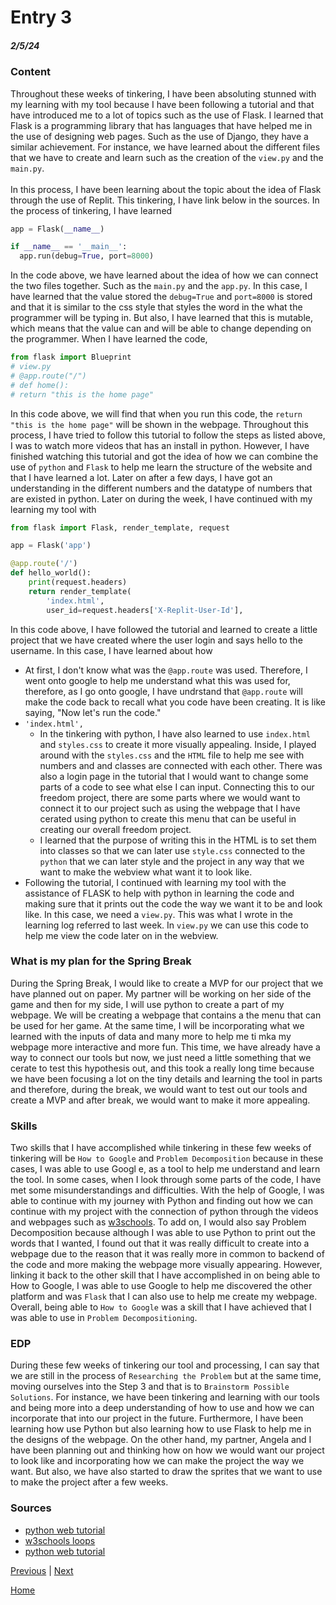 # Entry 3
##### 2/5/24

### Content 
Throughout these weeks of tinkering, I have been absoluting stunned with my learning with my tool because I have been following a tutorial and that have introduced me to a lot of topics such as the use of Flask. I learned that Flask is a programming library that has languages that have helped me in the use of designing web pages. Such as the use of Django, they have a similar achievement. For instance, we have learned about the different files that we have to create and learn such as the creation of the `view.py` and the `main.py`. <br>
<br>
In this process, I have been learning about the topic about the idea of Flask through the use of Replit. This tinkering, I have link below in the sources. In the process of tinkering, I have learned 

```python
app = Flask(__name__)

if __name__ == '__main__':
  app.run(debug=True, port=8000)
```
In the code above, we have learned about the idea of how we can connect the two files together. Such as the `main.py` and the `app.py`. In this case, I have learned that the value stored the `debug=True` and `port=8000` is stored and that it is similar to the css style that styles the word in the what the programmer will be typing in. But also, I have learned that this is mutable, which means that the value can and will be able to change depending on the programmer. When I have learned the code, 
```python
from flask import Blueprint
# view.py
# @app.route("/")
# def home():
# return "this is the home page"
```
In this code above, we will find that when you run this code, the `return "this is the home page"` will be shown in the webpage. Throughout this process, I have tried to follow this tutorial to follow the steps as listed above, I was to watch more videos that has an install in python. However, I have finished watching this tutorial and got the idea of how we can combine the use of `python` and `Flask` to help me learn the structure of the website and that I have learned a lot. Later on after a few days, I have got an understanding in the different numbers and the datatype of numbers that are existed in python. Later on during the week, I have continued with my learning my tool with  
```python
from flask import Flask, render_template, request

app = Flask('app')

@app.route('/')
def hello_world():
    print(request.headers)
    return render_template(
        'index.html',
        user_id=request.headers['X-Replit-User-Id'],
```
In this code above, I have followed the tutorial and learned to create a little project that we have created where the user login and says hello to the username. In this case, I have learned about how
 * At first, I don't know what was the `@app.route` was used. Therefore, I went onto google to help me understand what this was used for, therefore, as I go onto google, I have undrstand that `@app.route` will make the code back to recall what you code have been creating. It is like saying, "Now let's run the code."
 * `'index.html',` 
   * In the tinkering with python, I have also learned to use `index.html` and `styles.css` to create it more visually appealing. Inside, I played around with the `styles.css` and the `HTML` file to help me see with numbers and and classes are connected with each other. There was also a login page in the tutorial that I would want to change some parts of a code to see what else I can input. Connecting this to our freedom project, there are some parts where we would want to connect it to our project such as using the webpage that I have cerated using python to create this menu that can be useful in creating our overall freedom project.
   * I learned that the purpose of writing this in the HTML is to set them into classes so that we can later use `style.css` connected to the `python` that we can later style and the project in any way that we want to make the webview what want it to look like.
 * Following the tutorial, I continued with learning my tool with the assistance of FLASK to help with python in learning the code and making sure that it prints out the code the way we want it to be and look like. In this case, we need a `view.py`. This was what I wrote in the learning log referred to last week. In `view.py` we can use this code to help me view the code later on in the webview.

### What is my plan for the Spring Break
During the Spring Break, I would like to create a MVP for our project that we have planned out on paper. My partner will be working on her side of the game and then for my side, I will use python to create a part of my webpage. We will be creating a webpage that contains a the menu that can be used for her game. At the same time, I will be incorporating what we learned with the inputs of data and many more to help me ti mka  my webpage more interactive and more fun. This time, we have already have a way to connect our tools but now, we just need a little something that we cerate to test this hypothesis out, and this took a really long time because we have been focusing a lot on the tiny details and learning the tool in parts and therefore, during the break, we would want to  test out our tools and create a MVP and after break, we would want to make it more appealing. 

### Skills
 Two skills that I have accomplished while tinkering in these few weeks of tinkering will be `How to Google` and `Problem Decomposition` because in these cases, I was able to use Googl e, as a tool to help me understand and learn the tool. In some cases, when I look through some parts of the code, I have met some misunderstandings and difficulties. With the help of Google, I was able to continue with my journey with Python and finding out how we can continue with my project with the connection of python through the videos and webpages such as [w3schools](https://www.w3schools.com/python/). To add on, I would also say Problem Decomposition because although I was able to use Python to print out the words that I wanted, I found out that it was really difficult to create into a webpage due to the reason that it was really more in common to backend of the code and more making the webpage more visually appearing. However, linking it back to the other skill that I have accomplished in on being able to How to Google, I was able to use Google to help me discovered the other platform and was `Flask` that I can also use to help me create my webpage. Overall, being able to `How to Google` was a skill that I have achieved that I was able to use in `Problem Decompositioning`.

### EDP
During these few weeks of tinkering our tool and processing, I can say that we are still in the process of `Researching the Problem` but at the same time, moving ourselves into the Step 3 and that is to `Brainstorm Possible Solutions`. For instance, we have been tinkering and learning with our tools and being more into a deep understanding of how to use and how we can incorporate that into our project in the future. Furthermore, I have been learning how use Python but also learning how to use Flask to help me in the designs of the webpage. On the other hand, my partner, Angela and I have been planning out and thinking how on how we would want our project to look like and incorporating how we can make the project the way we want. But also, we have also started to draw the sprites that we want to use to make the project after a few weeks.

### Sources
 * [python web tutorial](https://youtu.be/kng-mJJby8g?si=hR6tSHfeDS22fvKg)
 * [w3schools loops](https://www.w3schools.com/python/python_for_loops.asp) 
 * [python web tutorial](https://youtu.be/kng-mJJby8g?si=hR6tSHfeDS22fvKg)

[Previous](entry02.md) | [Next](entry04.md)

[Home](../README.md)